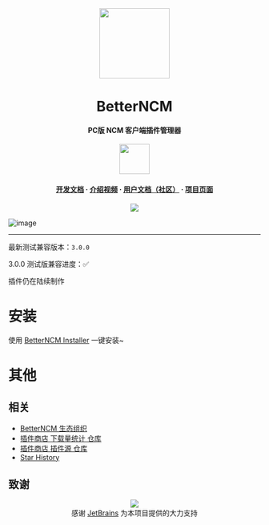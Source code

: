 
<div align="center">
  <image width="140em" src="https://github.com/MicroCBer/BetterUniverse-Installer/assets/66859419/919b7908-16b1-4a92-8468-07f02ab0f21d" />
</div>

<h1 align="center">BetterNCM</h1>

<h4 align="center">PC版 NCM 客户端插件管理器</h4>

<div align="center">
  <image width="60em" src="https://user-images.githubusercontent.com/66859419/183120498-1dede5b4-0666-4891-b95f-c3a812b3f12f.png" />
  </div>
  
<h4 align="center">
<a href=https://github.com/MicroCBer/BetterNCM/wiki/%E5%BC%80%E5%8F%91%E6%96%87%E6%A1%A3>开发文档</a> · 
<a href=https://www.bilibili.com/video/BV1k44y197Fb/>介绍视频</a> · 
<a href=https://v2e2npdz15.feishu.cn/docx/UZkSd9d46o4fVOxaPNBcGXSenme>用户文档（社区）</a> · 
<a href=https://microblock.cc/betterncm/>项目页面</a>

</h3>

<div align="center">
  <image src="https://user-images.githubusercontent.com/66859419/215995178-82ec6501-b70f-4503-9e11-528399726e3a.png" />
</div>

![image](https://github.com/MicroCBer/BetterNCM/assets/66859419/cdb4a83d-1838-4757-b00e-7ea2175c3dc9)

---

最新测试兼容版本：`3.0.0`

3.0.0 测试版兼容进度：✅

插件仍在陆续制作


# 安装

使用 [BetterNCM Installer](https://github.com/MicroCBer/BetterNCM-Installer) 一键安装~

# 其他
## 相关
- [BetterNCM 生态组织](https://github.com/BetterNCM)
- [插件商店 下载量统计 仓库](https://github.com/BetterNCM/BetterNCM-PluginMarket-Analyze)
- [插件商店 插件源 仓库](https://github.com/BetterNCM/BetterNCM-Plugins)
- [Star History](https://api.star-history.com/svg?repos=MicroCBer/BetterNCM&type=Date)

## 致谢

<div align="center">
<image src="https://resources.jetbrains.com/storage/products/company/brand/logos/jb_beam.svg" />
<div>
感谢 <a href=https://jb.gg/OpenSourceSupport>JetBrains</a> 为本项目提供的大力支持
</div>
</div>
